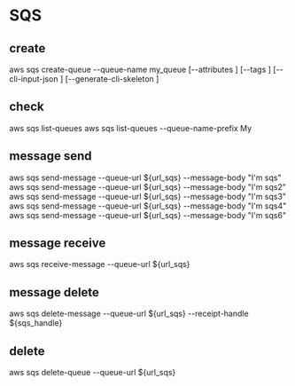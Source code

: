 # SQS
## create
aws sqs create-queue --queue-name my_queue
[--attributes <value>]
[--tags <value>]
[--cli-input-json <value>]
[--generate-cli-skeleton <value>]

## check
aws sqs list-queues
aws sqs list-queues --queue-name-prefix My

## message send
aws sqs send-message --queue-url ${url_sqs} --message-body "I'm sqs"
aws sqs send-message --queue-url ${url_sqs} --message-body "I'm sqs2"  
aws sqs send-message --queue-url ${url_sqs} --message-body "I'm sqs3"  
aws sqs send-message --queue-url ${url_sqs} --message-body "I'm sqs4"  
aws sqs send-message --queue-url ${url_sqs} --message-body "I'm sqs6"  

## message receive
aws sqs receive-message --queue-url ${url_sqs}

## message delete
aws sqs delete-message --queue-url ${url_sqs} --receipt-handle ${sqs_handle}

## delete
aws sqs delete-queue --queue-url ${url_sqs}











